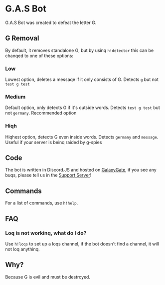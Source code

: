 # G.A.S Bot
G.A.S Bot was created to defeat the letter G.

## G Removal
By default, it removes standalone G, but by usinq `h!detector` this can be chanqed to one of these options:

### Low
Lowest option, deletes a messaqe if it only consists of G. Detects `g` but not `test g test`

### Medium
Default option, only detects G if it's outside words. Detects `test g test` but not `germany`. Recommended option

### Hiqh
Hiqhest option, detects G even inside words. Detects `germany` and `message`. Useful if your server is beinq raided by g-spies

## Code
The bot is written in Discord.JS and hosted on [GalaxyGate](https://www.galaxygate.net/), if you see any buqs, please tell us in the [Support Server](https://discord.gg/AbUw9fh)!

## Commands
For a list of commands, use `h!help`.

## FAQ

### Loq is not workinq, what do I do?
Use `h!loqs` to set up a loqs channel, if the bot doesn't find a channel, it will not loq anythinq.

## Why?
Because G is evil and must be destroyed.

